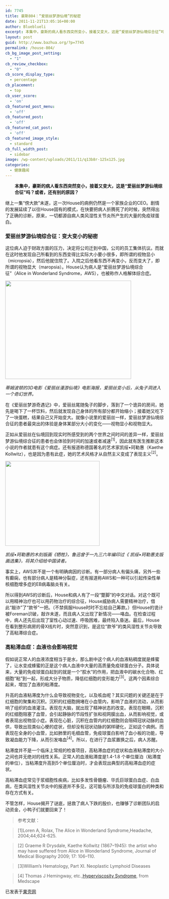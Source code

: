```yaml
---
id: 7745
title: 豪斯804：“爱丽丝梦游仙境”的秘密
date: 2011-11-21T13:05:16+00:00
author: Blueblueli
excerpt: 本集中，豪斯的病人看东西突然变小，接着又变大，这是“爱丽丝梦游仙境综合征”吗？或者，还有别的原因？
layout: post
guid: http://www.bazhua.org/?p=7745
permalink: /house-804/
cb_bg_image_post_setting:
  - "1"
cb_review_checkbox:
  - "0"
cb_score_display_type:
  - percentage
cb_placement:
  - top
cb_user_score:
  - 'on'
cb_featured_post_menu:
  - 'off'
cb_featured_post:
  - 'off'
cb_featured_cat_post:
  - 'off'
cb_featured_image_style:
  - standard
cb_full_width_post:
  - sidebar
image: /wp-content/uploads/2011/11/q13b8r-125x125.jpg
categories:
  - 健康趣闻
---
```

<p style="padding-left: 30px;">
  <strong>本集中，豪斯的病人看东西突然变小，接着又变大，这是“爱丽丝梦游仙境综合征”吗？或者，还有别的原因？</strong>
</p>

继上一集“傍大款”未遂，这一次House的病例仍然是一个家族企业的CEO。剧情的发展延续了以往House固有的模式，在快要把病人折腾死了的时候，突然得出了正确的诊断，原来，一切都源自病人类风湿性关节炎所产生的大量的免疫球蛋白。

### 爱丽丝梦游仙境综合征：变大变小的秘密

这位病人迫于财政方面的压力，决定将公司迁到中国，公司的员工集体抗议。而就在这时他发现自己所看到的东西变得比实际大小要小很多，即所谓的视物显小（micropsia），然后他就住院了。入院之后他看东西不再变小，反而变大了，即所谓的视物显大（maropsia）。House认为病人是“爱丽丝梦游仙境综合征”（Alice in Wonderland Syndrome，AWS），也被称作人格解体综合症。

[<img class="alignnone size-full wp-image-7785" title="q13b8r" src="/wp-content/uploads/2011/11/q13b8r.jpg" alt="" width="400" height="312" srcset="/wp-content/uploads/2011/11/q13b8r.jpg 400w, /wp-content/uploads/2011/11/q13b8r-150x117.jpg 150w, /wp-content/uploads/2011/11/q13b8r-300x234.jpg 300w" sizes="(max-width: 400px) 100vw, 400px" />](/wp-content/uploads/2011/11/q13b8r.jpg)
  
_蒂姆波顿的3D电影《爱丽丝漫游仙境》电影海报，爱丽丝变小后，从兔子洞进入一个奇幻世界。_

在《爱丽丝梦游奇遇记》中，爱丽丝尾随兔子的脚步，落到了一个诡异的房间，她先是喝下了一杯饮料，然后就发现自己身体的所有部分都开始缩小；接着她又吃下了一块蛋糕，结果自己又开始变大。就像小说里的爱丽丝一样，爱丽丝梦游仙境综合征的患者最突出的体验是身体某部分大小的变化——视物显小和视物显大。

正如从爱丽丝在仙境回到现实时所感受到的两个世界之间时间的差异一样，爱丽丝梦游仙境综合征的患者也会体验到时间的加速或者减速<sup>[1]</sup>，因此就有医生推断这本小说的作者就患有这个病症。还有报道称德国著名的艺术家凯绥•珂勒惠（Kaethe Kollwitz），也是因为患有此症，她的艺术风格才从自然主义变成了表现主义<sup>[2]</sup>。

[<img class="alignnone size-medium wp-image-7784" title="8ap9st" src="/wp-content/uploads/2011/11/8ap9st-300x269.jpg" alt="" width="300" height="269" srcset="/wp-content/uploads/2011/11/8ap9st-300x269.jpg 300w, /wp-content/uploads/2011/11/8ap9st-150x134.jpg 150w, /wp-content/uploads/2011/11/8ap9st.jpg 400w" sizes="(max-width: 300px) 100vw, 300px" />](/wp-content/uploads/2011/11/8ap9st.jpg)
  
_凯绥•珂勒惠的木刻版画《牺牲》，鲁迅曾于一九三六年编印过《 凯绥•珂勒惠支版画选集》，将其介绍给中国读者。_

事实上，AWS并不是一个有明确病因的诊断。有一部分病人有偏头痛，另外一些有癫痫，也有部分病人是精神分裂症，还有报道称AWS和一种可以引起传染性单核细胞增多症的EB病毒脑炎有关。

所以得到AWS的诊断后，House和病人有了一段“蹩脚”的中文对话。对这个既可以用精神治疗也可以用药物治疗的综合征，House威胁病人需要精神治疗，借此“敲诈”了“款爷”一把。（不禁佩服House时时不忘给自己筹款。）但House的诡计被Foreman识破，敲诈未遂，而且病人又出现了新情况——咯血。在检查过程中，病人还先后出现了室性心动过速、呼吸困难，最终陷入昏迷。最后，House在看到整形病房的骨X线片时，突然意识到，是这位“款爷”的类风湿性关节炎导致了高粘滞综合症。

### 高粘滞血症：血液也会影响视觉

假如说正常人的血液浓度相当于是水，那么剧中这个病人的血液粘稠度就是蜂蜜了，让水变成蜂蜜的正是这个病人血液中大量的高质量免疫球蛋白分子。具体说来，大量的免疫球蛋白起到的就是一个“胶水”的作用，把血液中的碳水化合物、红细胞“粘”到一起，形成大分子物质，降低红细胞的变形能力<sup>[3]</sup>。这两个因素综合起来，增加了血液的粘滞度。

升高的血液粘滞度为什么会导致视物变化，以及咳血呢？其实问题的关键还是在于红细胞的聚集和沉积。沉积的红细胞拥堵在小血管内，影响了血液的流动，从而影响了组织的血液灌注。表现在大脑，就出现了精神状态的改变。表现在眼睛，沉积的红细胞阻塞了血管，会引起静脉的节段性扩张和视网膜出血，从而影响视觉，或者表现出视物显小症。表现在心脏，沉积在血管内的红细胞则会阻碍冠状动脉的血供，导致出现类似心梗的症状，但却没有冠状动脉的粥样硬化，正如这个病例。而表现在全身的小血管，比如肺里的毛细血管，免疫球蛋白影响了血小板的功能，导致凝血能力下降，从而引发咯血<sup>[4]</sup>。所以，在进行了血浆置换之后，病人苏醒。

粘滞度并不是一个临床上常规的检查项目，高粘滞血症的症状和血液粘滞度的大小之间也并无绝对的线性关系。正常人的血液粘滞度是1.4-1.8 个单位厘泊（粘滞度的单位），当粘滞度升高到5个单位厘泊时，才会表现出典型的高粘滞血症的症状。

高粘滞血症常见于浆细胞性疾病，比如多发性骨髓瘤、华氏巨球蛋白血症、白血病，在类风湿性关节炎中的报道并不多见，这可能与所涉及的免疫球蛋白的种类和存在方式有关。

不管怎样，House揭开了谜底，拯救了病人下跌的股价，也赚够了诊断团队的启动资金，小鸭子们就要回来了！

> 参考文献：
  
> [1]Loren A, Rolax, The Alice in Wonderland Syndrome,Headache, 2004;44;624-625.
  
> [2] Graeme R Drysdale, Kaethe Kollwitz (1867–1945): the artist who may have suffered from Alice in Wonderland Syndrome, Journal of Medical Biography 2009; 17: 106–110.
  
> [3]William’s Hematology, Part XI. Neoplastic Lymphoid Diseases
  
> [4] Thomas J Hemingway, etc.,<a href="http://emedicine.medscape.com/article/780258-overview#showall" target="_blank">Hyperviscosity Syndrome</a>, from Medscape

<pre>已发表于<a href="http://www.guokr.com/article/72621/" target="_blank">果壳网</a></pre>

